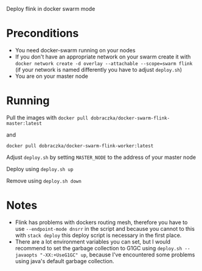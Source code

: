 Deploy flink in docker swarm mode

# Preconditions
- You need docker-swarm running on your nodes
- If you don't have an appropriate network on your swarm create it with
`docker network create -d overlay --attachable --scope=swarm flink` (if your network is named differently you have to adjust `deploy.sh`)
- You are on your master node

# Running
Pull the images with
`docker pull dobraczka/docker-swarm-flink-master:latest`

and

`docker pull dobraczka/docker-swarm-flink-worker:latest`

Adjust `deploy.sh` by setting `MASTER_NODE` to the address of your master node

Deploy using `deploy.sh up` 

Remove using `deploy.sh down`

# Notes
- Flink has problems with dockers routing mesh, therefore you have to use `--endpoint-mode dnsrr` in the script and because you cannot to this with `stack deploy` this deploy script is necessary in the first place.
- There are a lot environment variables you can set, but I would recommend to set the garbage collection to G1GC using `deploy.sh --javaopts "-XX:+UseG1GC" up`, because I've encountered some problems using java's default garbage collection.
